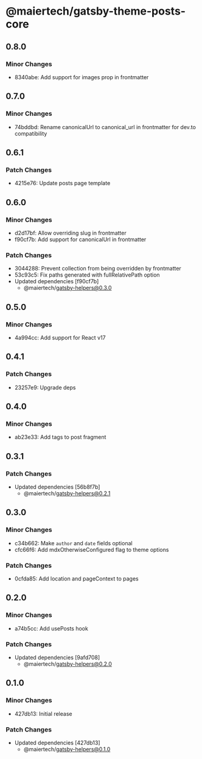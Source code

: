 # @maiertech/gatsby-theme-posts-core

## 0.8.0

### Minor Changes

- 8340abe: Add support for images prop in frontmatter

## 0.7.0

### Minor Changes

- 74bddbd: Rename canonicalUrl to canonical_url in frontmatter for dev.to
  compatibility

## 0.6.1

### Patch Changes

- 4215e76: Update posts page template

## 0.6.0

### Minor Changes

- d2d17bf: Allow overriding slug in frontmatter
- f90cf7b: Add support for canonicalUrl in frontmatter

### Patch Changes

- 3044288: Prevent collection from being overridden by frontmatter
- 53c93c5: Fix paths generated with fullRelativePath option
- Updated dependencies [f90cf7b]
  - @maiertech/gatsby-helpers@0.3.0

## 0.5.0

### Minor Changes

- 4a994cc: Add support for React v17

## 0.4.1

### Patch Changes

- 23257e9: Upgrade deps

## 0.4.0

### Minor Changes

- ab23e33: Add tags to post fragment

## 0.3.1

### Patch Changes

- Updated dependencies [56b8f7b]
  - @maiertech/gatsby-helpers@0.2.1

## 0.3.0

### Minor Changes

- c34b662: Make `author` and `date` fields optional
- cfc66f6: Add mdxOtherwiseConfigured flag to theme options

### Patch Changes

- 0cfda85: Add location and pageContext to pages

## 0.2.0

### Minor Changes

- a74b5cc: Add usePosts hook

### Patch Changes

- Updated dependencies [9afd708]
  - @maiertech/gatsby-helpers@0.2.0

## 0.1.0

### Minor Changes

- 427db13: Initial release

### Patch Changes

- Updated dependencies [427db13]
  - @maiertech/gatsby-helpers@0.1.0
